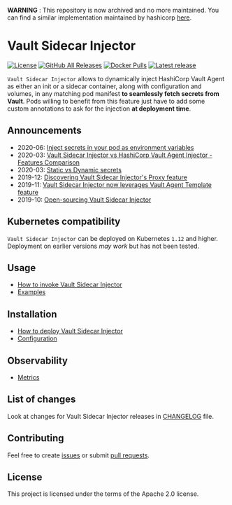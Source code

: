 **WARNING** : This repository is now archived and no more maintained.
You can find a similar implementation maintained by hashicorp [here](https://developer.hashicorp.com/vault/docs/platform/k8s/injector).


# Vault Sidecar Injector

[![License](https://img.shields.io/github/license/Talend/vault-sidecar-injector?style=for-the-badge)](https://github.com/Talend/vault-sidecar-injector/LICENSE)
[![GitHub All Releases](https://img.shields.io/github/downloads/Talend/vault-sidecar-injector/total?style=for-the-badge)](https://github.com/Talend/vault-sidecar-injector/releases)
[![Docker Pulls](https://img.shields.io/docker/pulls/talend/vault-sidecar-injector?style=for-the-badge)](https://hub.docker.com/r/talend/vault-sidecar-injector)
[![Latest release](https://img.shields.io/github/v/release/Talend/vault-sidecar-injector?style=for-the-badge)](https://github.com/Talend/vault-sidecar-injector/releases)

`Vault Sidecar Injector` allows to dynamically inject HashiCorp Vault Agent as either an init or a sidecar container, along with configuration and volumes, in any matching pod manifest **to seamlessly fetch secrets from Vault**. Pods willing to benefit from this feature just have to add some custom annotations to ask for the injection **at deployment time**.

## Announcements

- 2020-06: [Inject secrets in your pod as environment variables](https://github.com/Talend/vault-sidecar-injector/blob/master/doc/announcements/Injecting-secrets-in-env.md)
- 2020-03: [Vault Sidecar Injector vs HashiCorp Vault Agent Injector - Features Comparison](https://github.com/Talend/vault-sidecar-injector/blob/master/doc/announcements/HashiCorp-Vault-Agent-Injector.md)
- 2020-03: [Static vs Dynamic secrets](https://github.com/Talend/vault-sidecar-injector/blob/master/doc/announcements/Static-vs-Dynamic-Secrets.md)
- 2019-12: [Discovering Vault Sidecar Injector's Proxy feature](https://github.com/Talend/vault-sidecar-injector/blob/master/doc/announcements/Discovering-Vault-Sidecar-Injector-Proxy.md)
- 2019-11: [Vault Sidecar Injector now leverages Vault Agent Template feature](https://github.com/Talend/vault-sidecar-injector/blob/master/doc/announcements/Leveraging-Vault-Agent-Template.md)
- 2019-10: [Open-sourcing Vault Sidecar Injector](https://github.com/Talend/vault-sidecar-injector/blob/master/doc/announcements/Open-sourcing-Vault-Sidecar-Injector.md)

## Kubernetes compatibility

`Vault Sidecar Injector` can be deployed on Kubernetes `1.12` and higher. Deployment on earlier versions *may work* but has not been tested.

## Usage

- [How to invoke Vault Sidecar Injector](https://github.com/Talend/vault-sidecar-injector/blob/master/doc/Usage.md)
- [Examples](https://github.com/Talend/vault-sidecar-injector/blob/master/doc/Examples.md)

## Installation

- [How to deploy Vault Sidecar Injector](https://github.com/Talend/vault-sidecar-injector/blob/master/doc/Deploy.md)
- [Configuration](https://github.com/Talend/vault-sidecar-injector/blob/master/doc/Configuration.md)

## Observability

- [Metrics](https://github.com/Talend/vault-sidecar-injector/blob/master/doc/Metrics.md)

## List of changes

Look at changes for Vault Sidecar Injector releases in [CHANGELOG](https://github.com/Talend/vault-sidecar-injector/blob/master/CHANGELOG.md) file.

## Contributing

Feel free to create [issues](https://github.com/Talend/vault-sidecar-injector/issues) or submit [pull requests](https://github.com/Talend/vault-sidecar-injector/pulls).

## License

This project is licensed under the terms of the Apache 2.0 license.
